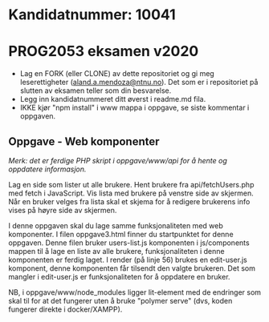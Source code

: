 # Kandidatnummer: 10041

# PROG2053 eksamen v2020
* Lag en FORK (eller CLONE) av dette repositoriet og gi meg leserettigheter (aland.a.mendoza@ntnu.no). Det som er i repositoriet på slutten av eksamen teller som din besvarelse.
* Legg inn kandidatnummeret ditt øverst i readme.md fila.
* IKKE kjør "npm install" i www mappa i oppgave, se siste kommentar i oppgaven.

## Oppgave - Web komponenter
*Merk: det er ferdige PHP skript i oppgave/www/api for å hente og oppdatere informasjon.*

Lag en side som lister ut alle brukere. Hent brukere fra api/fetchUsers.php med fetch i JavaScript. Vis lista med brukere på venstre side av skjermen. Når en bruker velges fra lista skal et skjema for å redigere brukerens info vises på høyre side av skjermen.

I denne oppgaven skal du lage samme funksjonaliteten med web komponenter. I filen oppgave3.html finner du startpunktet for denne oppgaven. Denne filen bruker users-list.js komponenten i js/components mappen til å lage en liste av alle brukere, funksjonaliteten i denne komponenten er ferdig laget. I render (på linje 56) brukes en edit-user.js komponent, denne komponenten får tilsendt den valgte brukeren. Det som mangler i edit-user.js er funksjonaliteten for å oppdatere en bruker.

NB, i oppgave/www/node_modules ligger lit-element med de endringer som skal til for at det fungerer uten å bruke "polymer serve" (dvs, koden fungerer direkte i docker/XAMPP).
